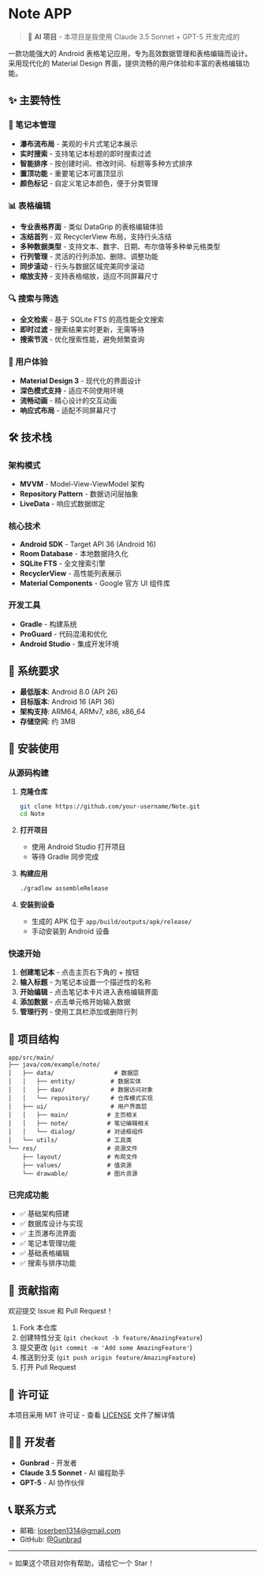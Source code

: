 # Note APP

> 🤖 **AI 项目** - 本项目是我使用 Claude 3.5 Sonnet + GPT-5 开发完成的

一款功能强大的 Android 表格笔记应用，专为高效数据管理和表格编辑而设计。采用现代化的 Material Design 界面，提供流畅的用户体验和丰富的表格编辑功能。

## ✨ 主要特性

### 📝 笔记本管理
- **瀑布流布局** - 美观的卡片式笔记本展示
- **实时搜索** - 支持笔记本标题的即时搜索过滤
- **智能排序** - 按创建时间、修改时间、标题等多种方式排序
- **置顶功能** - 重要笔记本可置顶显示
- **颜色标记** - 自定义笔记本颜色，便于分类管理

### 📊 表格编辑
- **专业表格界面** - 类似 DataGrip 的表格编辑体验
- **冻结首列** - 双 RecyclerView 布局，支持行头冻结
- **多种数据类型** - 支持文本、数字、日期、布尔值等多种单元格类型
- **行列管理** - 灵活的行列添加、删除、调整功能
- **同步滚动** - 行头与数据区域完美同步滚动
- **缩放支持** - 支持表格缩放，适应不同屏幕尺寸

### 🔍 搜索与筛选
- **全文检索** - 基于 SQLite FTS 的高性能全文搜索
- **即时过滤** - 搜索结果实时更新，无需等待
- **搜索节流** - 优化搜索性能，避免频繁查询

### 🎨 用户体验
- **Material Design 3** - 现代化的界面设计
- **深色模式支持** - 适应不同使用环境
- **流畅动画** - 精心设计的交互动画
- **响应式布局** - 适配不同屏幕尺寸

## 🛠️ 技术栈

### 架构模式
- **MVVM** - Model-View-ViewModel 架构
- **Repository Pattern** - 数据访问层抽象
- **LiveData** - 响应式数据绑定

### 核心技术
- **Android SDK** - Target API 36 (Android 16)
- **Room Database** - 本地数据持久化
- **SQLite FTS** - 全文搜索引擎
- **RecyclerView** - 高性能列表展示
- **Material Components** - Google 官方 UI 组件库

### 开发工具
- **Gradle** - 构建系统
- **ProGuard** - 代码混淆和优化
- **Android Studio** - 集成开发环境

## 📱 系统要求

- **最低版本**: Android 8.0 (API 26)
- **目标版本**: Android 16 (API 36)
- **架构支持**: ARM64, ARMv7, x86, x86_64
- **存储空间**: 约 3MB

## 🚀 安装使用

### 从源码构建

1. **克隆仓库**
   ```bash
   git clone https://github.com/your-username/Note.git
   cd Note
   ```

2. **打开项目**
   - 使用 Android Studio 打开项目
   - 等待 Gradle 同步完成

3. **构建应用**
   ```bash
   ./gradlew assembleRelease
   ```

4. **安装到设备**
   - 生成的 APK 位于 `app/build/outputs/apk/release/`
   - 手动安装到 Android 设备

### 快速开始

1. **创建笔记本** - 点击主页右下角的 + 按钮
2. **输入标题** - 为笔记本设置一个描述性的名称
3. **开始编辑** - 点击笔记本卡片进入表格编辑界面
4. **添加数据** - 点击单元格开始输入数据
5. **管理行列** - 使用工具栏添加或删除行列

## 📁 项目结构

```
app/src/main/
├── java/com/example/note/
│   ├── data/                 # 数据层
│   │   ├── entity/          # 数据实体
│   │   ├── dao/             # 数据访问对象
│   │   └── repository/      # 仓库模式实现
│   ├── ui/                  # 用户界面层
│   │   ├── main/           # 主页相关
│   │   ├── note/           # 笔记编辑相关
│   │   └── dialog/         # 对话框组件
│   └── utils/              # 工具类
└── res/                    # 资源文件
    ├── layout/             # 布局文件
    ├── values/             # 值资源
    └── drawable/           # 图片资源
```


### 已完成功能
- ✅ 基础架构搭建
- ✅ 数据库设计与实现
- ✅ 主页瀑布流界面
- ✅ 笔记本管理功能
- ✅ 基础表格编辑
- ✅ 搜索与排序功能




## 🤝 贡献指南

欢迎提交 Issue 和 Pull Request！

1. Fork 本仓库
2. 创建特性分支 (`git checkout -b feature/AmazingFeature`)
3. 提交更改 (`git commit -m 'Add some AmazingFeature'`)
4. 推送到分支 (`git push origin feature/AmazingFeature`)
5. 打开 Pull Request

## 📄 许可证

本项目采用 MIT 许可证 - 查看 [LICENSE](LICENSE) 文件了解详情

## 👨‍💻 开发者

- **Gunbrad** - 开发者
- **Claude 3.5 Sonnet** - AI 编程助手
- **GPT-5** - AI 协作伙伴

## 📞 联系方式

- 邮箱: loserben1314@gmail.com
- GitHub: [@Gunbrad](https://github.com/Gunbrad)

---

⭐ 如果这个项目对你有帮助，请给它一个 Star！